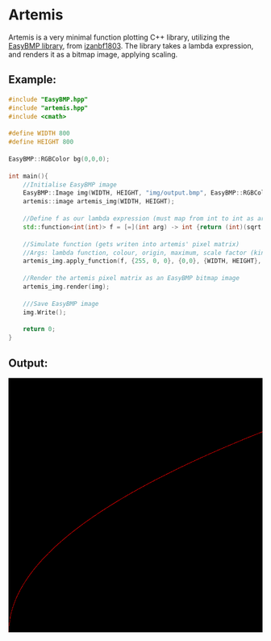 # Artemis

Artemis is a very minimal function plotting C++ library, utilizing the <a href="https://github.com/izanbf1803/EasyBMP">EasyBMP library</a>, from <a href="https://github.com/izanbf1803">izanbf1803</a>. The library takes a lambda expression, and renders it as a bitmap image, applying scaling.

## Example:
```c++
#include "EasyBMP.hpp"
#include "artemis.hpp"
#include <cmath>

#define WIDTH 800
#define HEIGHT 800

EasyBMP::RGBColor bg(0,0,0);

int main(){
    //Initialise EasyBMP image
    EasyBMP::Image img(WIDTH, HEIGHT, "img/output.bmp", EasyBMP::RGBColor(0,0,0));
    artemis::image artemis_img(WIDTH, HEIGHT);
    
    //Define f as our lambda expression (must map from int to int as artemis works in discrete pixels)
    std::function<int(int)> f = [=](int arg) -> int {return (int)(sqrt(arg));};

    //Simulate function (gets writen into artemis' pixel matrix)
    //Args: lambda function, colour, origin, maximum, scale factor (kind of works like a zoom function)
    artemis_img.apply_function(f, {255, 0, 0}, {0,0}, {WIDTH, HEIGHT}, 500);
    
    //Render the artemis pixel matrix as an EasyBMP bitmap image
    artemis_img.render(img);
    
    ///Save EasyBMP image
    img.Write();

    return 0;
}
```

## Output:
<img src="/img/output.bmp">